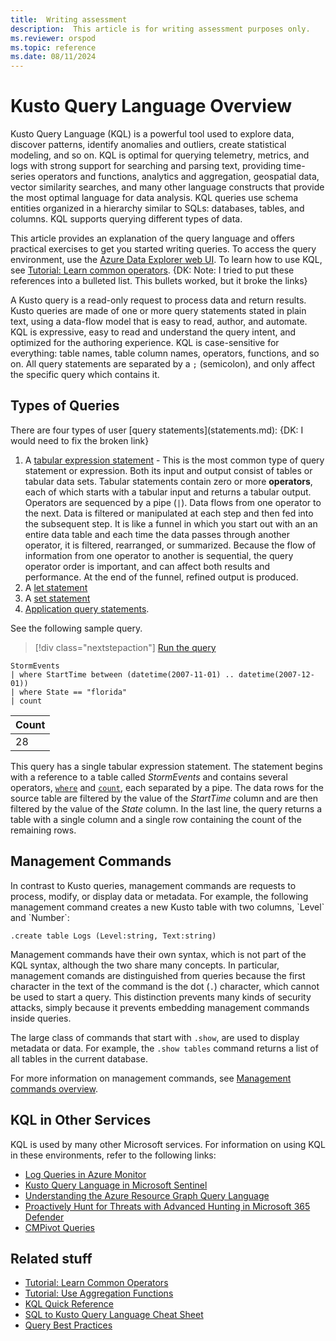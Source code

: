 ```yaml
---
title:  Writing assessment
description:  This article is for writing assessment purposes only.
ms.reviewer: orspod
ms.topic: reference
ms.date: 08/11/2024
---
```

# Kusto Query Language Overview

Kusto Query Language (KQL) is a powerful tool used to explore data, discover patterns, identify anomalies and outliers, create statistical modeling, and so on. 
KQL is optimal for querying telemetry, metrics, and logs with strong support for searching and parsing text, providing time-series operators and functions, analytics and aggregation, geospatial data, vector similarity searches, and many other language constructs that provide the most optimal language for data analysis. KQL queries use schema entities organized in a hierarchy similar to SQLs: databases, tables, and columns. KQL supports querying different types of data.

This article provides an explanation of the query language and offers practical exercises to get you started writing queries. To access the query environment, use the [Azure Data Explorer web UI](https://dataexplorer.azure.com/). To learn how to use KQL, see [Tutorial: Learn common operators](tutorials/learn-common-operators.md). {DK: Note: I tried to put these references into a bulleted list. This bullets worked, but it broke the links}

A Kusto query is a read-only request to process data and return results. Kusto queries are made of one or more query statements stated in plain text, using a data-flow model that is easy to read, author, and automate. KQL is expressive, easy to read and understand the query intent, and optimized for the authoring experience. KQL is case-sensitive for everything: table names, table column names, operators, functions, and so on. All query statements are separated by a `;` (semicolon), and only affect the specific query which contains it. 

<h2>Types of Queries</h2>
There are four types of user [query statements](statements.md): {DK: I would need to fix the broken link}

1. A [tabular expression statement](tabular-expression-statements.md) - This is the most common type of query statement or expression. Both its input and output consist of tables or tabular data sets. Tabular statements contain zero or more **operators**, each of which starts with a tabular input and returns a tabular output. Operators are sequenced by a pipe (`|`). Data flows from one operator to the next. Data is filtered or manipulated at each step and then fed into the subsequent step. It is like a funnel in which you start out with an an entire data table and each time the data passes through another operator, it is filtered, rearranged, or summarized. Because the flow of information from one operator to another is sequential, the query operator order is important, and can affect both results and performance. At the end of the funnel, refined output is produced.
1. A [let statement](let-statement.md)
1. A [set statement](set-statement.md)
2.  [Application query statements](statements.md#application-query-statements).

See the following sample query.

> [!div class="nextstepaction"]
> <a href="https://dataexplorer.azure.com/clusters/help/databases/Samples?query=H4sIAAAAAAAAAwsuyS/KdS1LzSspVuCqUSjPSC1KVQguSSwqCcnMTVVISi0pT03NU9BISSxJLQGKaBgZGJjrGhrqGhhqKujpKaCJG4HENZENKklVsLVVUHLz8Q/ydHFUUgDZkpxfmlcCAIItD6l6AAAA" target="_blank">Run the query</a>

```kusto
StormEvents 
| where StartTime between (datetime(2007-11-01) .. datetime(2007-12-01))
| where State == "florida"  
| count 
```

|Count|
|-----|
|   28|

This query has a single tabular expression statement. The statement begins with a reference to a table called *StormEvents* and contains several operators, [`where`](where-operator.md) and [`count`](count-operator.md), each separated by a pipe. The data rows for the source table are filtered by the value of the *StartTime* column and are then filtered by the value of the *State* column. In the last line, the query returns a table with a single column and a single row containing the count of the remaining rows.

<h2>Management Commands</h2>
In contrast to Kusto queries, management commands are requests to process, modify, or display data or metadata. For example, the following management command creates a new Kusto table with two columns, `Level` and `Number`:

```kusto
.create table Logs (Level:string, Text:string)
```

Management commands have their own syntax, which is not part of the KQL syntax, although the two share many concepts. In particular, management comands are distinguished from queries because the first character in the text of the command is the dot (`.`) character, which cannot be used to start a query. This distinction prevents many kinds of security attacks, simply because it prevents embedding management commands inside queries.

The large class of commands that start with `.show`, are used to display metadata or data. For example, the `.show tables` command returns a list of all tables in the current database.

For more information on management commands, see [Management commands overview](../management/index.md).

## KQL in Other Services

KQL is used by many other Microsoft services. For information on using KQL in these environments, refer to the following links:

* [Log Queries in Azure Monitor](/azure/azure-monitor/logs/log-query-overview)
* [Kusto Query Language in Microsoft Sentinel](/azure/sentinel/kusto-overview)
* [Understanding the Azure Resource Graph Query Language](/azure/governance/resource-graph/concepts/query-language)
* [Proactively Hunt for Threats with Advanced Hunting in Microsoft 365 Defender](/microsoft-365/security/defender/advanced-hunting-overview)
* [CMPivot Queries](/mem/configmgr/core/servers/manage/cmpivot-overview#queries)

## Related stuff

* [Tutorial: Learn Common Operators](tutorials/learn-common-operators.md)
* [Tutorial: Use Aggregation Functions](tutorials/use-aggregation-functions.md)
* [KQL Quick Reference](kql-quick-reference.md)
* [SQL to Kusto Query Language Cheat Sheet](sql-cheat-sheet.md)
* [Query Best Practices](best-practices.md)
